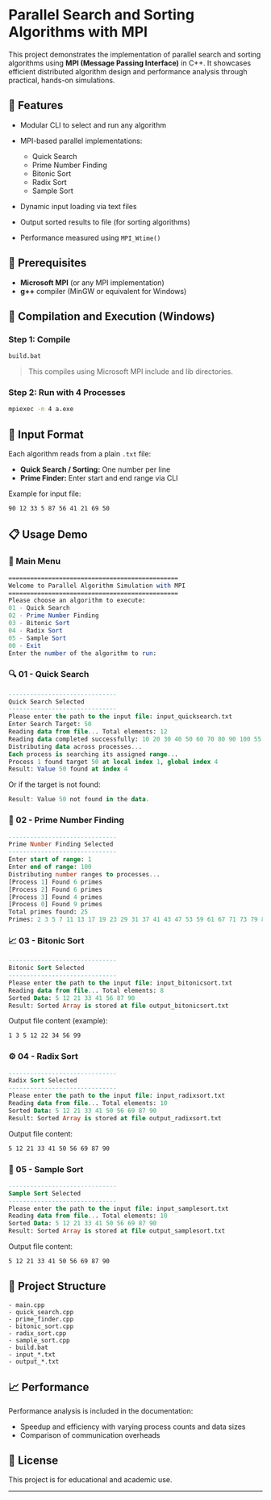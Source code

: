 # Parallel Search and Sorting Algorithms with MPI

This project demonstrates the implementation of parallel search and sorting algorithms using **MPI (Message Passing Interface)** in C++. It showcases efficient distributed algorithm design and performance analysis through practical, hands-on simulations.

## 📌 Features

* Modular CLI to select and run any algorithm
* MPI-based parallel implementations:

  * Quick Search
  * Prime Number Finding
  * Bitonic Sort
  * Radix Sort
  * Sample Sort
* Dynamic input loading via text files
* Output sorted results to file (for sorting algorithms)
* Performance measured using `MPI_Wtime()`

## 🧰 Prerequisites

* **Microsoft MPI** (or any MPI implementation)
* **g++** compiler (MinGW or equivalent for Windows)

## 🚀 Compilation and Execution (Windows)

### Step 1: Compile

```bash
build.bat
```

> This compiles using Microsoft MPI include and lib directories.

### Step 2: Run with 4 Processes

```bash
mpiexec -n 4 a.exe
```

## 🧪 Input Format

Each algorithm reads from a plain `.txt` file:

* **Quick Search / Sorting:** One number per line
* **Prime Finder:** Enter start and end range via CLI

Example for input file:

```
90 12 33 5 87 56 41 21 69 50
```

## 📋 Usage Demo
### 🧭 Main Menu
```mathematica
===============================================
Welcome to Parallel Algorithm Simulation with MPI
===============================================
Please choose an algorithm to execute:
01 - Quick Search
02 - Prime Number Finding
03 - Bitonic Sort
04 - Radix Sort
05 - Sample Sort
00 - Exit
Enter the number of the algorithm to run:
```
### 🔍 01 - Quick Search
```sql
------------------------------
Quick Search Selected
------------------------------
Please enter the path to the input file: input_quicksearch.txt
Enter Search Target: 50
Reading data from file... Total elements: 12
Reading data completed successfully: 10 20 30 40 50 60 70 80 90 100 55 25
Distributing data across processes...
Each process is searching its assigned range...
Process 1 found target 50 at local index 1, global index 4
Result: Value 50 found at index 4
```

Or if the target is not found:
```kotlin
Result: Value 50 not found in the data.
```
### 🔢 02 - Prime Number Finding
```sql
------------------------------
Prime Number Finding Selected
------------------------------
Enter start of range: 1
Enter end of range: 100
Distributing number ranges to processes...
[Process 1] Found 6 primes
[Process 2] Found 6 primes
[Process 3] Found 4 primes
[Process 0] Found 9 primes
Total primes found: 25
Primes: 2 3 5 7 11 13 17 19 23 29 31 37 41 43 47 53 59 61 67 71 73 79 83 89 97
```
### 📈 03 - Bitonic Sort
```sql
------------------------------
Bitonic Sort Selected
------------------------------
Please enter the path to the input file: input_bitonicsort.txt
Reading data from file... Total elements: 8
Sorted Data: 5 12 21 33 41 56 87 90
Result: Sorted Array is stored at file output_bitonicsort.txt
```

Output file content (example):
```bash
1 3 5 12 22 34 56 99
```

### ⚙️ 04 - Radix Sort
```sql
------------------------------
Radix Sort Selected
------------------------------
Please enter the path to the input file: input_radixsort.txt
Reading data from file... Total elements: 10
Sorted Data: 5 12 21 33 41 50 56 69 87 90
Result: Sorted Array is stored at file output_radixsort.txt
```

Output file content:
```bash
5 12 21 33 41 50 56 69 87 90
```

### 🧪 05 - Sample Sort
```sql
------------------------------
Sample Sort Selected
------------------------------
Please enter the path to the input file: input_samplesort.txt
Reading data from file... Total elements: 10
Sorted Data: 5 12 21 33 41 50 56 69 87 90
Result: Sorted Array is stored at file output_samplesort.txt
```
Output file content:
```bash
5 12 21 33 41 50 56 69 87 90
```

## 📂 Project Structure

```
- main.cpp
- quick_search.cpp
- prime_finder.cpp
- bitonic_sort.cpp
- radix_sort.cpp
- sample_sort.cpp
- build.bat
- input_*.txt
- output_*.txt
```

## 📈 Performance

Performance analysis is included in the documentation:

* Speedup and efficiency with varying process counts and data sizes
* Comparison of communication overheads

## 📎 License

This project is for educational and academic use.

---